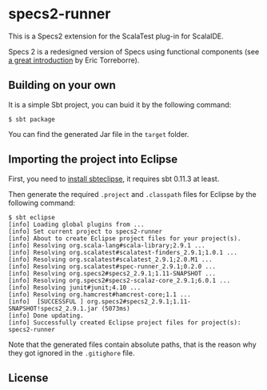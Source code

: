 specs2-runner
=============

This is a Specs2 extension for the ScalaTest plug-in for ScalaIDE.

Specs 2 is a redesigned version of Specs using functional components (see [a great introduction](http://www.youtube.com/watch?v=lMyNRUuEvNU) by Eric Torreborre).

Building on your own
--------------------

It is a simple Sbt project, you can buid it by the following command:

	$ sbt package

You can find the generated Jar file in the `target` folder.

Importing the project into Eclipse
----------------------------------

First, you need to [install sbteclipse][sbteclipse], it requires sbt 0.11.3 at least.

Then generate the required `.project` and `.classpath` files for Eclipse by the following command:

	$ sbt eclipse
	[info] Loading global plugins from ...
	[info] Set current project to specs2-runner 
	[info] About to create Eclipse project files for your project(s).
	[info] Resolving org.scala-lang#scala-library;2.9.1 ...
	[info] Resolving org.scalatest#scalatest-finders_2.9.1;1.0.1 ...
	[info] Resolving org.scalatest#scalatest_2.9.1;2.0.M1 ...
	[info] Resolving org.scalatest#spec-runner_2.9.1;0.2.0 ...
	[info] Resolving org.specs2#specs2_2.9.1;1.11-SNAPSHOT ...
	[info] Resolving org.specs2#specs2-scalaz-core_2.9.1;6.0.1 ...
	[info] Resolving junit#junit;4.10 ...
	[info] Resolving org.hamcrest#hamcrest-core;1.1 ...
	[info]  [SUCCESSFUL ] org.specs2#specs2_2.9.1;1.11-SNAPSHOT!specs2_2.9.1.jar (5073ms)
	[info] Done updating.
	[info] Successfully created Eclipse project files for project(s): specs2-runner

Note that the generated files contain absolute paths, that is the reason why they got ignored in the `.gitighore` file.

License
-------

  [sbteclipse]: https://github.com/typesafehub/sbteclipse


